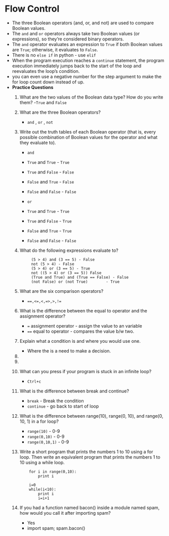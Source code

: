 # Flow Control

 - The three Boolean operators (and, or, and not) are used to compare Boolean values.
 - The `and` and `or` operators always take two Boolean values (or expressions), so they’re considered binary operators.
 - The `and` operator evaluates an expression to `True` if both Boolean values are `True`; otherwise, it evaluates to `False`.
 - There is no `else if` in python - use `elif`
 - When the program execution reaches a `continue` statement, the program execution immediately jumps back to the start of the loop and reevaluates the loop’s condition. 
 - you can even use a negative number for the step argument to make the for loop count down instead of up.
  - **Practice Questions**
	1. What are the two values of the Boolean data type? How do you write them?
		-`True` and `False`
	2. What are the three Boolean operators?
		- `and` , `or` , `not`
	3. Write out the truth tables of each Boolean operator (that is, every possible combination of Boolean values for the operator and what they evaluate to).
		- `and` 
		- `True` and `True`   - `True` 
		- `True` and `False`  - `False`
		- `False` and `True`  - `False`
		- `False` and `False` - `False`
		
		- `or` 
		- `True` and `True`   - `True` 
		- `True` and `False`  - `True`
		- `False` and `True`  - `True`
		- `False` and `False` - `False`
	4. What do the following expressions evaluate to?

				(5 > 4) and (3 == 5) - False
 				not (5 > 4) - False
 				(5 > 4) or (3 == 5) - True
				not ((5 > 4) or (3 == 5)) False
 				(True and True) and (True == False) - False
				(not False) or (not True)		 - True	
	5. What are the six comparison operators?
		- `==,<=,<,=>,>,!=`
	6. What is the difference between the equal to operator and the assignment operator? 
		- `=` assignment operator - assign the value to an variable
		- `==` equal to operator - compares the value b/w two.
	7. Explain what a condition is and where you would use one.
		- Where the is a need to make a decision.
	8.  
	9. 
	10. What can you press if your program is stuck in an infinite loop?
		- `Ctrl+c`

	11. What is the difference between break and continue?
		- `break` - Break the condition
		- `continue` - go back to start of loop
	12. What is the difference between range(10), range(0, 10), and range(0, 10, 1) in a for loop?
		 - `range(10)` - 0-9
		 - `range(0,10)` - 0-9
		 - `range(0,10,1)` - 0-9
	13. Write a short program that prints the numbers 1 to 10 using a for loop. Then write an equivalent program that prints the numbers 1 to 10 using a while loop.
				
				for i in range(0,10):
					print i
			
				i=0
				while(i<10):
					print i
					i=i+1

	14. If you had a function named bacon() inside a module named spam, how would you call it after importing spam?

		- Yes
		- import spam; spam.bacon()
		
